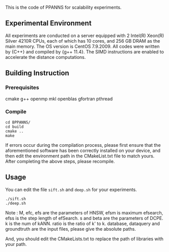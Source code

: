 This is the code of PPANNS for scalability experiments.


## Experimental Environment

All experiments are conducted on a server equipped with 2 Intel(R) Xeon(R) Silver 4210R CPUs, each of which has 10 cores, and 256 GB DRAM as the main memory. The OS version is CentOS 7.9.2009. All codes were written by {C++} and compiled by {g++ 11.4}. The SIMD instructions are enabled to accelerate the distance computations.

## Building Instruction

### Prerequisites

cmake g++ openmp mkl openblas gfortran pthread

### Compile

```
cd BPPANNS/
cd build
cmake ..
make
```

If errors occur during the compilation process, please first ensure that the aforementioned software has been correctly installed on your device, and then edit the environment path in the CMakeList.txt file to match yours. After completing the above steps, please recompile.

## Usage

You can edit the file `sift.sh` and `deep.sh` for your experiments.
```
./sift.sh
./deep.sh
```

Note : M, efc, efs are the parameters of HNSW, efsm is maximum efsearch, efss is the step length of efSearch.
s and beta are the parameters of DCPE.
k is the num of kANN.
ratio is the ratio of k' to k.
database, dataquery and groundtruth are the input files, please give the absolute paths.

And, you should edit the CMakeLists.txt to replace the path of libraries with your path.
